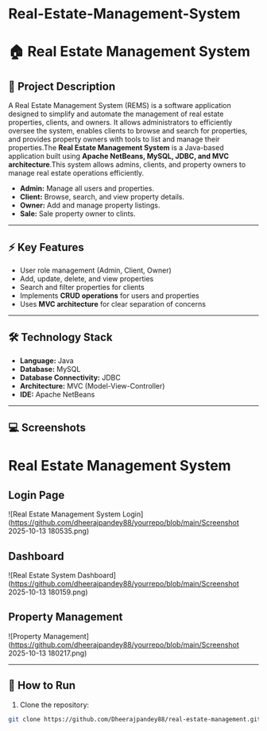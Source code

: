 # Real-Estate-Management-System

# 🏠 Real Estate Management System

## 📖 Project Description
A Real Estate Management System (REMS) is a software application designed to simplify and automate the management of real estate properties, clients, and owners. It allows administrators to efficiently oversee the system, enables clients to browse and search for properties, and provides property owners with tools to list and manage their properties.The **Real Estate Management System** is a Java-based application built using **Apache NetBeans, MySQL, JDBC, and MVC architecture**.This system allows admins, clients, and property owners to manage real estate operations efficiently.  

- **Admin:** Manage all users and properties.  
- **Client:** Browse, search, and view property details.  
- **Owner:** Add and manage property listings.
- **Sale:** Sale property owner to clints.  

---

## ⚡ Key Features
- User role management (Admin, Client, Owner)  
- Add, update, delete, and view properties  
- Search and filter properties for clients  
- Implements **CRUD operations** for users and properties  
- Uses **MVC architecture** for clear separation of concerns  

---

## 🛠️ Technology Stack
- **Language:** Java  
- **Database:** MySQL  
- **Database Connectivity:** JDBC  
- **Architecture:** MVC (Model-View-Controller)  
- **IDE:** Apache NetBeans  

---

## 💻 Screenshots
# Real Estate Management System

## Login Page

![Real Estate Management System Login](https://github.com/dheerajpandey88/yourrepo/blob/main/Screenshot 2025-10-13 180535.png)

## Dashboard

![Real Estate System Dashboard](https://github.com/dheerajpandey88/yourrepo/blob/main/Screenshot 2025-10-13 180159.png)

## Property Management

![Property Management](https://github.com/dheerajpandey88/yourrepo/blob/main/Screenshot 2025-10-13 180217.png)


---

## 🚀 How to Run
1. Clone the repository:  
```bash
git clone https://github.com/Dheerajpandey88/real-estate-management.git
